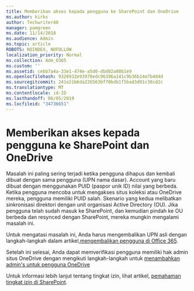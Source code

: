 ```yaml
---
title: Memberikan akses kepada pengguna ke SharePoint dan OneDrive
ms.author: kirks
author: Techwriter40
manager: pamgreen
ms.date: 11/14/2018
ms.audience: Admin
ms.topic: article
ROBOTS: NOINDEX, NOFOLLOW
localization_priority: Normal
ms.collection: Adm_O365
ms.custom: ''
ms.assetid: cebb7a4a-33e1-474e-a5d0-dbd02a80b1e9
ms.openlocfilehash: 9326932e93970edc96396a141c9b36b14e7b4d4d
ms.sourcegitcommit: 241e21b6da226563bf70bdb1f5bad3d91c38cd2c
ms.translationtype: MT
ms.contentlocale: id-ID
ms.lasthandoff: 06/05/2019
ms.locfileid: "34736651"
---
```

# <a name="give-users-access-to-sharepoint-and-onedrive"></a>Memberikan akses kepada pengguna ke SharePoint dan OneDrive

Masalah ini paling sering terjadi ketika pengguna dihapus dan kembali dibuat dengan sama pengguna (UPN nama dasar). Account yang baru dibuat dengan menggunakan PUID (paspor unik ID) nilai yang berbeda. Ketika pengguna mencoba untuk mengakses situs koleksi atau OneDrive mereka, pengguna memiliki PUID salah. Skenario yang kedua melibatkan sinkronisasi direktori dengan unit organisasi Active Directory (OU). Jika pengguna telah sudah masuk ke SharePoint, dan kemudian pindah ke OU berbeda dan resynced dengan SharePoint, mereka mungkin mengalami masalah ini.

Untuk mengatasi masalah ini, Anda harus mengembalikan UPN asli dengan langkah-langkah dalam artikel,[mengembalikan pengguna di Office 365](https://docs.microsoft.com/en-us/office365/admin/add-users/restore-user?view=o365-worldwide).

Setelah ini selesai, Anda dapat memverifikasi pengguna memiliki hak admin situs OneDrive dengan mengikuti langkah-langkah untuk [menambahkan admin's untuk pengguna OneDrive](https://docs.microsoft.com/en-us/sharepoint/manage-user-profiles?redirectSourcePath=%252fen-us%252farticle%252fmanage-user-profiles-in-the-sharepoint-admin-center-494bec9c-6654-41f0-920f-f7f937ea9723#add-and-remove-admins-for-a-users-onedrive)

Untuk informasi lebih lanjut tentang tingkat izin, lihat artikel, [pemahaman tingkat izin di SharePoint](https://docs.microsoft.com/en-us/sharepoint/understanding-permission-levels).

